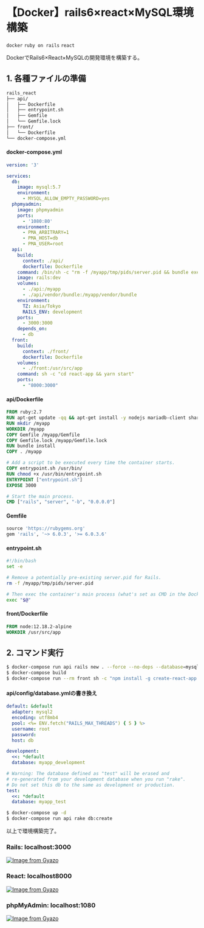 # 【Docker】rails6×react×MySQL環境構築

`docker` `ruby on rails` `react`

DockerでRails6×React×MySQLの開発環境を構築する。



## 1. 各種ファイルの準備

```bash
rails_react
├── api/
│   ├── Dockerfile
│   ├── entrypoint.sh
│   ├── Gemfile
│   └── Gemfile.lock
├── front/
│   └── Dockerfile
└── docker-compose.yml
```



#### docker-compose.yml

```yaml
version: '3'

services:
  db:
    image: mysql:5.7
    environment:
      - MYSQL_ALLOW_EMPTY_PASSWORD=yes
  phpmyadmin:
    image: phpmyadmin
    ports:
      - '1080:80'
    environment:
      - PMA_ARBITRARY=1
      - PMA_HOST=db
      - PMA_USER=root
  api:
    build: 
      context: ./api/
      dockerfile: Dockerfile
    command: /bin/sh -c "rm -f /myapp/tmp/pids/server.pid && bundle exec rails s -p 3000 -b '0.0.0.0'"
    image: rails:dev
    volumes:
      - ./api:/myapp
      - ./api/vendor/bundle:/myapp/vendor/bundle
    environment:
      TZ: Asia/Tokyo
      RAILS_ENV: development
    ports:
      - 3000:3000
    depends_on:
      - db
  front:
    build: 
      context: ./front/
      dockerfile: Dockerfile
    volumes:
      - ./front:/usr/src/app
    command: sh -c "cd react-app && yarn start"
    ports:
      - "8000:3000"
```



#### api/Dockerfile

```Dockerfile
FROM ruby:2.7
RUN apt-get update -qq && apt-get install -y nodejs mariadb-client shared-mime-info
RUN mkdir /myapp
WORKDIR /myapp
COPY Gemfile /myapp/Gemfile
COPY Gemfile.lock /myapp/Gemfile.lock
RUN bundle install
COPY . /myapp

# Add a script to be executed every time the container starts.
COPY entrypoint.sh /usr/bin/
RUN chmod +x /usr/bin/entrypoint.sh
ENTRYPOINT ["entrypoint.sh"]
EXPOSE 3000

# Start the main process.
CMD ["rails", "server", "-b", "0.0.0.0"]
```



#### Gemfile

```ruby
source 'https://rubygems.org'
gem 'rails', '~> 6.0.3', '>= 6.0.3.6'
```



#### entrypoint.sh

```sh
#!/bin/bash
set -e

# Remove a potentially pre-existing server.pid for Rails.
rm -f /myapp/tmp/pids/server.pid

# Then exec the container's main process (what's set as CMD in the Dockerfile).
exec "$@"
```



#### front/Dockerfile

```dockerfile
FROM node:12.18.2-alpine  
WORKDIR /usr/src/app
```



## 2. コマンド実行

```bash
$ docker-compose run api rails new . --force --no-deps --database=mysql --api
$ docker-compose build
$ docker-compose run --rm front sh -c "npm install -g create-react-app && create-react-app react-app"
```



#### api/config/database.ymlの書き換え

```yml
default: &default
  adapter: mysql2
  encoding: utf8mb4
  pool: <%= ENV.fetch("RAILS_MAX_THREADS") { 5 } %>
  username: root
  password:
  host: db

development:
  <<: *default
  database: myapp_development

# Warning: The database defined as "test" will be erased and
# re-generated from your development database when you run "rake".
# Do not set this db to the same as development or production.
test:
  <<: *default
  database: myapp_test
```



```bash
$ docker-compose up -d
$ docker-compose run api rake db:create
```

以上で環境構築完了。



### Rails: localhost:3000

[![Image from Gyazo](https://i.gyazo.com/49003fdf99343259057f9d583996e982.png)](https://gyazo.com/49003fdf99343259057f9d583996e982)



### React: localhost8000

[![Image from Gyazo](https://i.gyazo.com/52e852f81e69d12b454289eb391e3869.png)](https://gyazo.com/52e852f81e69d12b454289eb391e3869)



### phpMyAdmin: localhost:1080

[![Image from Gyazo](https://i.gyazo.com/4975dbc2a5d1213ebbc722660e1afbeb.png)](https://gyazo.com/4975dbc2a5d1213ebbc722660e1afbeb)

